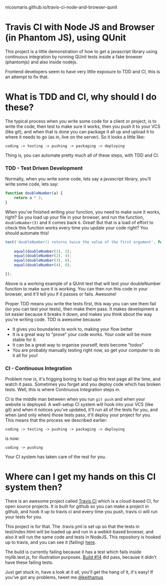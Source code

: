 nicosmaris.github.io/travis-ci-node-and-browser-qunit

# Travis CI with Node JS and Browser (in Phantom JS), using QUnit

This project is a little demonstration of how to get a javascript library using
continuous integration by running QUnit tests inside a fake browser (phantomjs) 
and also inside nodejs.

Frontend developers seem to have very little exposure to TDD and CI, this is an 
attempt to fix that.

# What is TDD and CI, why should I do these?

The typical process when you write some code for a client or project, is to 
write the code, then test to make sure it works, then you push it to your VCS 
(like git), and when that is done you can package it all up and upload it to 
where it needs to go (as in, live on the server). So it looks a little like:

    coding -> testing -> pushing -> packaging -> deploying

Thing is, you can automate pretty much all of these steps, with TDD and CI.


### TDD - Test Driven Development

Normally, when you write some code, lets say a javascript library, you'll write 
some code, lets say:

```javascript
function doubleNumber(a) {
    return a * 2;
}
```

When you've finished writing your function, you need to make sure it works, 
right? So you load up your file in your browser, and run the function, 
`doubleNumber(3)` and it comes back `6`. Great! But that is a load of effort to 
check this function works every time you update your code right? You should 
automate this!

```javascript
test('doubleNumber() returns twice the value of the first argument', function () {
   
    equal(doubleNumber(1), 2);
    equal(doubleNumber(2), 4);
    equal(doubleNumber(3), 6);
    equal(doubleNumber(4), 8);

});
```

Above is a working example of a QUnit test that will test your doubleNumber 
function to make sure it is working. You can then run this code in your browser, 
and it'll tell you if it passes or fails. Awesome!

Proper TDD means you write the tests first, this way you can see them fail (so 
you can test your tests), then make them pass. It makes development a lot easier 
because it breaks it down, and makes you think about the way you're writing code.
TDD is awesome because:

 - It gives you boundaries to work to, making your flow better
 - It is a great way to "prove" your code works. Your code will be more stable for it.
 - It can be a great way to organise yourself, tests become "todos"
 - You are probably manually testing right now, so get your computer to do it all for you!

### CI - Continuous Integration

Problem now is, it's frigging boring to load up this test page all the time, and 
watch it pass. Sometimes you forget and you deploy code which has broken tests. 
Well, this is where Continuous Integration steps in.

CI is the middle man between when you run `git push` and when your website is 
deployed. A well-setup CI system will hook into your VCS (like git) and when it 
notices you've updated, it'll run all of the tests for you, and when (and only 
when) those tests pass, it'll deploy your project for you. This means that the 
process we described earlier:

    coding -> testing -> pushing -> packaging -> deploying

is now:

    coding -> pushing

Your CI system has taken care of the rest for you.

# Where can I get my hands on this CI system then?

There is an awesome project called [Travis CI](http://travis-ci.org/) which is 
a cloud-based CI, for open source projects. It is built for github so you can 
make a project in github, and hook it up to travis ci and every time you push, 
travis ci will run your tests for you. 

This project is for that. The .travis.yml is set up so that the tests in 
test/index.html will be loaded up and run in a webkit-based browser, and also it
will run the same code and tests in NodeJS. This repository is hooked up to 
travis, and you can see it (failing) [here](http://travis-ci.org/#!/keithamus/travis-ci-node-and-browser-qunit/builds).

The build is currently failing because it has a test which fails inside 
mylib.test.js, for illustration purposes. [Build #14](http://travis-ci.org/#!/keithamus/travis-ci-node-and-browser-qunit/builds/659066)
did pass, because it didn't have these failing tests.

Just get stuck in, have a look at it all, you'll get the hang of it, it's easy! 
If you've got any problems, tweet me [@keithamus](http://twitter.com/keithamus) 
